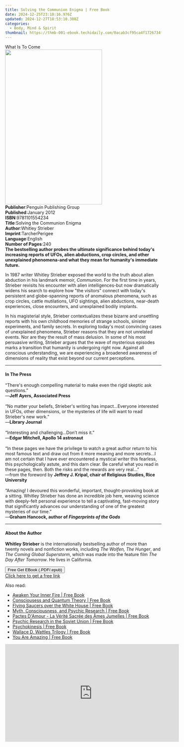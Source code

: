 ```yaml
---
title: Solving the Communion Enigma | Free Book
date: 2024-12-25T23:10:16.976Z
updated: 2024-12-27T18:53:10.380Z
categories:
  - Body, Mind & Spirit
thumbnail: https://thmb-001-ebook.techidaily.com/0acab3cf95ca4f1726734fed999ae4a0a943859f1bba44407baee22ebf304ead.jpg
---
```

<main id="book-container">
  <div class="flex flex-col">
    <div class="book-brief flex-1 py-6 px-4 sm:p-6 md:py-10 md:px-8">
      <!-- brief-->
      <div class="book-brief-main">What Is To Come</div>
    </div>
    <div
      class="book-meta-info flex-1 grid gap-4 col-start-1 col-end-3 row-start-1 sm:mb-6 sm:grid-cols-4 lg:gap-6 lg:col-start-2 lg:row-end-6 lg:row-span-6 lg:mb-0"
    >
      <div
        class="book-meta-info-left place-content-center mt-4 p-4 text-sm leading-6 col-start-2 col-span-2 dark:text-slate-400"
      >
        <img
          class="w-full h-500 object-cover rounded-lg sm:h-255 sm:col-span-2 lg:col-span-full"
          src="https://img-001-ebook.techidaily.com/807d8df988275a0fd3db8ee8b0cf368341636ce58168aeb4758ec77bc2c84719.jpg"
          alt=""
          width="312"
          height="500"
        />
      </div>
      <div
        class="book-meta-info-right mt-2 col-start-1 row-start-2 col-span-3 self-center"
      >
        <!-- meta data  -->
        <div class="flex flex-col px-4 md:px-8">
          <div class="flex-1">
            <strong>Publisher</strong>:<span class="px-2"
              >Penguin Publishing Group</span
            >
          </div>
          <div class="flex-1">
            <strong>Published</strong>:<span class="px-2">January 2012</span>
          </div>
          <div class="flex-1">
            <strong>ISBN</strong>:<span class="px-2">9781101554234</span>
          </div>
          <div class="flex-1">
            <strong>Title</strong>:<span class="px-2"
              >Solving the Communion Enigma</span
            >
          </div>
          <div class="flex-1">
            <strong>Author</strong>:<span class="px-2">Whitley Strieber</span>
          </div>
          <div class="flex-1">
            <strong>Imprint</strong>:<span class="px-2">TarcherPerigee</span>
          </div>
          <div class="flex-1">
            <strong>Language</strong>:<span class="px-2">English</span>
          </div>
          <div class="flex-1">
            <strong>Number of Pages</strong>:<span class="px-2">240</span>
          </div>
        </div>
      </div>
    </div>
    <div class="book-description flex-1 py-6 px-4 sm:p-6 md:py-10 md:px-8">
      <div class="book-description-main">
        <div accordion-content="" id="description">
          <b>
            The bestselling author probes the ultimate significance behind
            today's increasing reports of UFOs, alien abductions, crop circles,
            and other unexplained phenomena-and what they mean for humanity's
            immediate future.
          </b>
          <p>
            In 1987 writer Whitley Strieber exposed the world to the truth about
            alien abduction in his landmark memoir, <i>Communion</i>. For the
            first time in years, Strieber revisits his encounter with alien
            intelligences-but now dramatically widens his search to explore how
            "the visitors" connect with today's persistent and globe-spanning
            reports of anomalous phenomena, such as crop circles, cattle
            mutilations, UFO sightings, alien abductions, near-death
            experiences, close encounters, and unexplained bodily implants.
          </p>
          <p>
            In his magisterial style, Strieber contextualizes these bizarre and
            unsettling reports with his own childhood memories of strange
            schools, sinister experiments, and family secrets. In exploring
            today's most convincing cases of unexplained phenomena, Strieber
            reasons that they are not unrelated events. Nor are they the result
            of mass delusion. In some of his most persuasive writing, Strieber
            argues that the wave of mysterious episodes marks a transition that
            humanity is undergoing right now. Against all conscious
            understanding, we are experiencing a broadened awareness of
            dimensions of reality that exist beyond our current perceptions.
          </p>
        </div>
        <div class="accordion-fader"></div>
      </div>
    </div>
    <div class="book-excerpts flex-1 py-6 px-4 sm:p-6 md:py-10 md:px-8">
      <!-- excerpts-->
      <div class="book-excerpts-main">
        <hr />
        <h4 class="placeholder placeholder-heading">
          <span>In The Press</span>
        </h4>
        <p>
          “There's enough compelling material to make even the rigid skeptic ask
          questions.”<br />—<b>Jeff Ayers, Associated Press</b><br /><br />“No
          matter your beliefs, Strieber's writing has impact…Everyone interested
          in UFOs, other dimensions, or the mysteries of life will want to read
          Strieber's new work.”<br />—<b>Library Journal</b
          ><br /><br />“Interesting and challenging…Don’t miss it.”<br />—<b
            >Edgar Mitchell, Apollo 14 astronaut</b
          >
          <br /><br />“In these pages we have the privilege to watch a great
          author return to his most famous text and draw out from it more
          meaning and more secrets…I am not certain that I have ever encountered
          a mystical writer this fearless, this psychologically astute, and this
          darn clear. Be careful what you read in these pages, then. Both the
          risks and the rewards are very real…”<br />—from the foreword by
          <b>Jeffrey J. Kripal, chair of Religious Studies, Rice University</b
          ><br /><br />“Amazing! I devoured this wonderful, important,
          thought-provoking book at a sitting. Whitley Strieber has done an
          incredible job here, weaving science with deeply-felt personal
          experience to tell a captivating, fast-moving story that significantly
          advances our understanding of one of the greatest mysteries of our
          time.”<br />—<b
            >Graham Hancock, author of <i>Fingerprints of the Gods</i></b
          >
        </p>
      </div>
    </div>
    <div class="book-about-author flex-1 py-6 px-4 sm:p-6 md:py-10 md:px-8">
      <!-- about author-->
      <div class="book-main-author-main">
        <hr />
        <h4 class="placeholder placeholder-heading">
          <span>About the Author</span>
        </h4>
        <p>
          <b>Whitley Strieber</b> is the internationally bestselling author of
          more than twenty novels and nonfiction works, including
          <i>The Wolfen, The Hunger</i>, and
          <i>The Coming Global Superstorm</i>, which was made into the feature
          film <i>The Day After Tomorrow</i>. He lives in California.
        </p>
      </div>
    </div>
    <div class="book-free-get flex-1 py-6 px-4 sm:p-6 md:py-10 md:px-8">
      <button
        id="btn-free-get"
        class="bg-blue-500 hover:bg-blue-700 text-white font-bold py-2 px-4 rounded"
      >
        Free Get EBook (.PDF/.epub)
      </button>
      <div id="countdown-display" class="px-2 text-lg mt-2"></div>
      <a
        id="free-link"
        class="hidden bg-blue-500 hover:bg-blue-700 text-white font-bold py-2 px-4 rounded"
        href="https://www.ebooks.com/en-us/book/741436/solving-the-communion-enigma/whitley-strieber/"
        target="_blank"
        >Click here to get a free link</a
      >
    </div>
    <script>
      let countdownTime = 0;
      let countdownInterval = null;
      document
        .getElementById('btn-free-get')
        .addEventListener('click', startCountdown);
      function startCountdown() {
        countdownTime = new Date().getTime() + 60000 * 3;
        countdownInterval = setInterval(updateCountdown, 1000);
        document.getElementById('btn-free-get').disabled = true;
        document
          .getElementById('btn-free-get')
          .classList.add('bg-gray-500', 'cursor-not-allowed');
      }
      function updateCountdown() {
        let currentTime = new Date().getTime();
        let timeLeft = countdownTime - currentTime;
        let secondsLeft = Math.floor(timeLeft / 1000);
        document.getElementById('countdown-display').innerHTML =
          `Remaining time: ${secondsLeft} seconds.`;
        if (secondsLeft <= 0) {
          clearInterval(countdownInterval);
          document.getElementById('btn-free-get').classList.add('hidden');
          document.getElementById('free-link').classList.remove('hidden');
          document.getElementById('countdown-display').innerHTML = '';
        }
      }
    </script>
  </div>
</main>

<ins class="adsbygoogle"
      style="display:block"
      data-ad-client="ca-pub-7571918770474297"
      data-ad-slot="8358498916"
      data-ad-format="auto"
      data-full-width-responsive="true"></ins>
    

<span class="atpl-alsoreadstyle">Also read:</span>
<div><ul>
<li><a href="https://novels-ebooks.techidaily.com/95833766-9781938289651-awaken-your-inner-fire/"><u>Awaken Your Inner Fire | Free Book</u></a></li>
<li><a href="https://novels-ebooks.techidaily.com/95829424-9781944529291-consciousess-and-quantum-theory/"><u>Consciousess and Quantum Theory | Free Book</u></a></li>
<li><a href="https://novels-ebooks.techidaily.com/95830277-9781616405755-flying-saucers-over-the-white-house/"><u>Flying Saucers over the White House | Free Book</u></a></li>
<li><a href="https://novels-ebooks.techidaily.com/95829874-9781944529314-myth-consciousness-and-psychic-research/"><u>Myth, Consciousness, and Psychic Research | Free Book</u></a></li>
<li><a href="https://novels-ebooks.techidaily.com/95834602-9781507163726-pactes-damour-la-verite-sacree-des-ames-jumelles/"><u>Pactes D'Amour - La Vérité Sacrée des Âmes Jumelles | Free Book</u></a></li>
<li><a href="https://novels-ebooks.techidaily.com/95829741-9781944529260-psychic-research-in-the-soviet-union/"><u>Psychic Research in the Soviet Union | Free Book</u></a></li>
<li><a href="https://novels-ebooks.techidaily.com/95830101-9781944529130-psychokinesis/"><u>Psychokinesis | Free Book</u></a></li>
<li><a href="https://novels-ebooks.techidaily.com/95830361-9781616409159-wallace-d-wattles-trilogy/"><u>Wallace D. Wattles Trilogy | Free Book</u></a></li>
<li><a href="https://novels-ebooks.techidaily.com/95833130-9781449487508-you-are-amazing/"><u>You Are Amazing | Free Book</u></a></li>
</ul></div>

<!-- affiliate ads begin -->
<iframe width="560" height="315" src="https://www.youtube.com/embed/S0b9szh8vEk?si=NlGzpJ6MN_SJNk5A" title="YouTube video player" frameborder="0" allow="accelerometer; autoplay; clipboard-write; encrypted-media; gyroscope; picture-in-picture; web-share" referrerpolicy="strict-origin-when-cross-origin" allowfullscreen></iframe>
<!-- affiliate ads end -->

